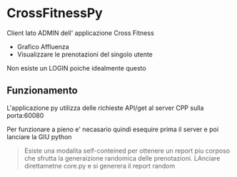 # CrossFitnessPy
Client lato ADMIN dell' applicazione Cross Fitness
- Grafico Affluenza
- Visualizzare le prenotazioni del singolo utente 

Non esiste un LOGIN poiche idealmente questo 

## Funzionamento 
L'applicazione py utilizza delle richieste API/get al server CPP sulla porta:60080

Per funzionare a pieno e' necasario quindi esequire prima il server e poi lanciare la GIU python 

> Esiste una modalita self-conteined per ottenere un report piu corposo che sfrutta la generaizione randomica delle prenotazioni. LAnciare direttametne core.py e si generera il report random
